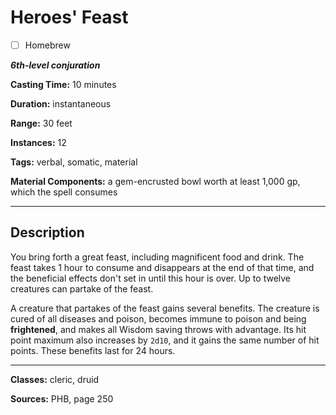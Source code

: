 # Heroes' Feast

- [ ] Homebrew

***6th-level conjuration***

**Casting Time:** 10 minutes

**Duration:** instantaneous

**Range:** 30 feet

**Instances:** 12

**Tags:** verbal, somatic, material

**Material Components:** a gem-encrusted bowl worth at least 1,000 gp, which the spell consumes

---

## Description
You bring forth a great feast, including magnificent food and drink.
The feast takes 1 hour to consume and disappears at the end of that time, and the beneficial effects don't set in until this hour is over.
Up to twelve creatures can partake of the feast.

A creature that partakes of the feast gains several benefits.
The creature is cured of all diseases and poison, becomes immune to poison and being **frightened**, and makes all Wisdom saving throws with advantage.
Its hit point maximum also increases by `2d10`, and it gains the same number of hit points.
These benefits last for 24 hours.

---

**Classes:** cleric, druid

**Sources:** PHB, page 250
